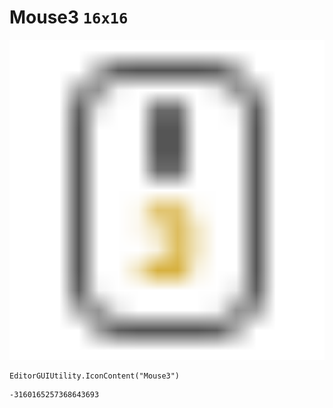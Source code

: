 # Mouse3 `16x16`
<img src="/img/Mouse3.png" width=512 height=512>

``` CSharp
EditorGUIUtility.IconContent("Mouse3")
```
```
-3160165257368643693
```
